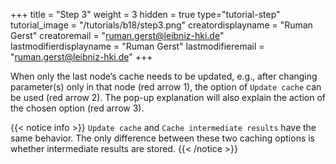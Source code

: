 +++
title = "Step 3"
weight = 3
hidden = true
type="tutorial-step"
tutorial_image = "/tutorials/b18/step3.png"
creatordisplayname = "Ruman Gerst"
creatoremail = "ruman.gerst@leibniz-hki.de"
lastmodifierdisplayname = "Ruman Gerst"
lastmodifieremail = "ruman.gerst@leibniz-hki.de"
+++

When only the last node’s cache needs to be updated, e.g., after changing parameter(s) only in that node (red arrow 1), the option of `Update cache` can be used (red arrow 2). The pop-up explanation will also explain the action of the chosen option (red arrow 3). 

{{< notice info >}}
`Update cache` and `Cache intermediate results` have the same behavior. The only difference between these two caching options is whether intermediate results are stored.
{{< /notice >}}